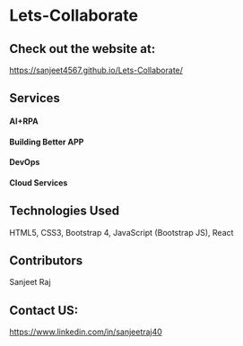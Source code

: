 # Lets-Collaborate

## Check out the website at:
https://sanjeet4567.github.io/Lets-Collaborate/

## Services
#### AI+RPA
#### Building Better APP
#### DevOps
#### Cloud Services

## Technologies Used
HTML5,
CSS3,
Bootstrap 4,
JavaScript (Bootstrap JS),
React

## Contributors
Sanjeet Raj

## Contact US:
https://www.linkedin.com/in/sanjeetraj40

